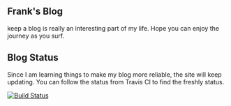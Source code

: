 ## Frank's Blog

keep a blog is really an interesting part of my life. Hope you can enjoy the journey as you surf.

## Blog Status

Since I am learning things to make my blog more reliable, the site will keep updating. You can follow the status from Travis CI to find the freshly status.

[![Build Status](https://travis-ci.org/flinhong/blog.svg?branch=deploy)](https://travis-ci.org/flinhong/blog)